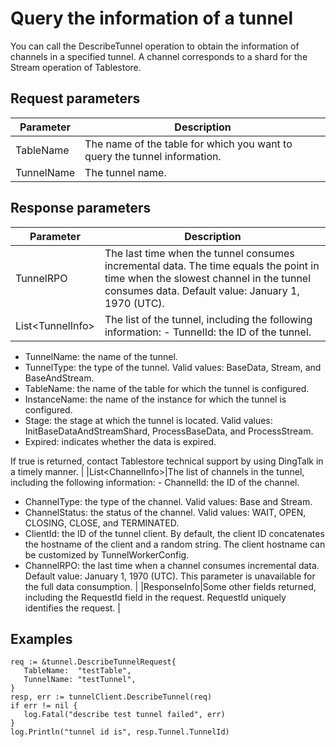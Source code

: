 # Query the information of a tunnel

You can call the DescribeTunnel operation to obtain the information of channels in a specified tunnel. A channel corresponds to a shard for the Stream operation of Tablestore.

## Request parameters

|Parameter|Description|
|---------|-----------|
|TableName|The name of the table for which you want to query the tunnel information.|
|TunnelName|The tunnel name.|

## Response parameters

|Parameter|Description|
|---------|-----------|
|TunnelRPO|The last time when the tunnel consumes incremental data. The time equals the point in time when the slowest channel in the tunnel consumes data. Default value: January 1, 1970 \(UTC\).|
|List<TunnelInfo\>|The list of the tunnel, including the following information: -   TunnelId: the ID of the tunnel.
-   TunnelName: the name of the tunnel.
-   TunnelType: the type of the tunnel. Valid values: BaseData, Stream, and BaseAndStream.
-   TableName: the name of the table for which the tunnel is configured.
-   InstanceName: the name of the instance for which the tunnel is configured.
-   Stage: the stage at which the tunnel is located. Valid values: InitBaseDataAndStreamShard, ProcessBaseData, and ProcessStream.
-   Expired: indicates whether the data is expired.

If true is returned, contact Tablestore technical support by using DingTalk in a timely manner. |
|List<ChannelInfo\>|The list of channels in the tunnel, including the following information: -   ChannelId: the ID of the channel.
-   ChannelType: the type of the channel. Valid values: Base and Stream.
-   ChannelStatus: the status of the channel. Valid values: WAIT, OPEN, CLOSING, CLOSE, and TERMINATED.
-   ClientId: the ID of the tunnel client. By default, the client ID concatenates the hostname of the client and a random string. The client hostname can be customized by TunnelWorkerConfig.
-   ChannelRPO: the last time when a channel consumes incremental data. Default value: January 1, 1970 \(UTC\). This parameter is unavailable for the full data consumption. |
|ResponseInfo|Some other fields returned, including the RequestId field in the request. RequestId uniquely identifies the request. |

## Examples

```
req := &tunnel.DescribeTunnelRequest{
   TableName:  "testTable",
   TunnelName: "testTunnel",
}
resp, err := tunnelClient.DescribeTunnel(req)
if err != nil {
   log.Fatal("describe test tunnel failed", err)
}
log.Println("tunnel id is", resp.Tunnel.TunnelId)
```

